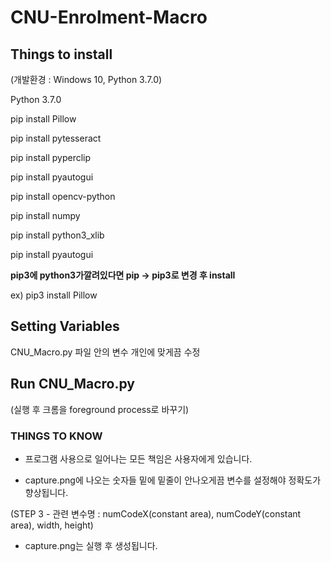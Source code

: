 # CNU-Enrolment-Macro

## Things to install

(개발환경 : Windows 10, Python 3.7.0)

Python 3.7.0

pip install Pillow

pip install pytesseract

pip install pyperclip

pip install pyautogui

pip install opencv-python

pip install numpy

pip install python3_xlib

pip install pyautogui

**pip3에 python3가깔려있다면 pip -> pip3로 변경 후 install**

ex) pip3 install Pillow

## Setting Variables

CNU_Macro.py 파일 안의 변수 개인에 맞게끔 수정

## Run CNU_Macro.py

(실행 후 크롬을 foreground process로 바꾸기)

### THINGS TO KNOW

- 프로그램 사용으로 일어나는 모든 책임은 사용자에게 있습니다.

- capture.png에 나오는 숫자들 밑에 밑줄이 안나오게끔 변수를 설정해야 정확도가 향상됩니다.

(STEP 3 - 관련 변수명 : numCodeX(constant area), numCodeY(constant area), width, height)

- capture.png는 실행 후 생성됩니다.
